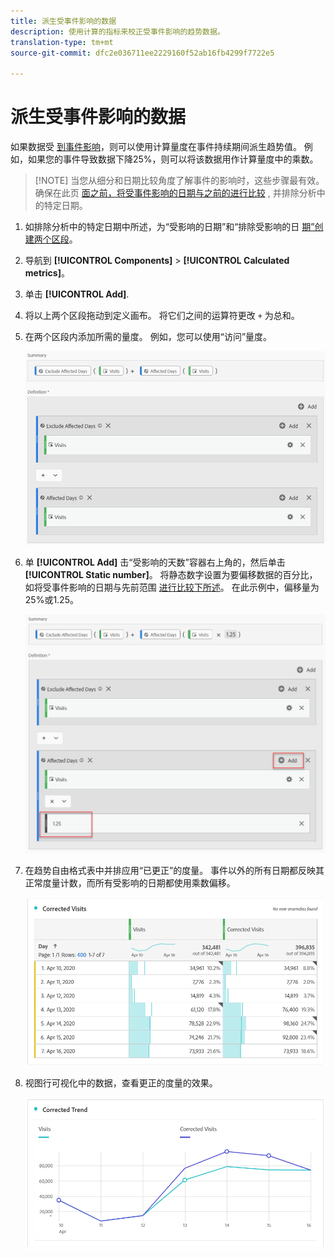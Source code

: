 ```yaml
---
title: 派生受事件影响的数据
description: 使用计算的指标来校正受事件影响的趋势数据。
translation-type: tm+mt
source-git-commit: dfc2e036711ee2229160f52ab16fb4299f7722e5

---
```



# 派生受事件影响的数据

如果数据受 [到事件影响](/help/technotes/event-impacted.md)，则可以使用计算量度在事件持续期间派生趋势值。 例如，如果您的事件导致数据下降25%，则可以将该数据用作计算量度中的乘数。

>[!NOTE] 当您从细分和日期比较角度了解事件的影响时，这些步骤最有效。 确保在此页 [面之前，将受事件影响的日期与之前的进行比较](/help/analyze/analysis-workspace/components/calendar-date-ranges/compare-event.md) , [](../c-segmentation/use-cases/exclude-date-range.md) 并排除分析中的特定日期。

1. 如排除分析中的特定日期中所述，为“受影响的日期”和“排除受影响的日 [期”创建两个区段](../c-segmentation/use-cases/exclude-date-range.md)。
2. 导航到 **[!UICONTROL Components]** > **[!UICONTROL Calculated metrics]**。
3. 单击 **[!UICONTROL Add]**.
4. 将以上两个区段拖动到定义画布。 将它们之间的运算符更改 `+` 为总和。
5. 在两个区段内添加所需的量度。 例如，您可以使用“访问”量度。

   ![区段构建器](assets/event_segment_builder.png)

6. 单 **[!UICONTROL Add]** 击“受影响的天数”容器右上角的，然后单击 **[!UICONTROL Static number]**。 将静态数字设置为要偏移数据的百分比，如将受事件影响的日期与先前范围 [进行比较下所述](/help/analyze/analysis-workspace/components/calendar-date-ranges/compare-event.md)。 在此示例中，偏移量为25%或1.25。

   ![静态数](assets/event_static_number.png)

7. 在趋势自由格式表中并排应用“已更正”的度量。 事件以外的所有日期都反映其正常度量计数，而所有受影响的日期都使用乘数偏移。

   ![更正的度量](assets/event_corrected.png)

8. 视图行可视化中的数据，查看更正的度量的效果。

   ![更正的行](assets/event_line.png)
